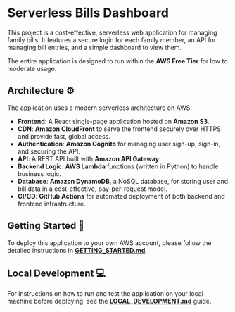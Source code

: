 # Serverless Bills Dashboard

This project is a cost-effective, serverless web application for managing family bills. It features a secure login for each family member, an API for managing bill entries, and a simple dashboard to view them.

The entire application is designed to run within the **AWS Free Tier** for low to moderate usage.

## Architecture ⚙️

The application uses a modern serverless architecture on AWS:

* **Frontend**: A React single-page application hosted on **Amazon S3**.
* **CDN**: **Amazon CloudFront** to serve the frontend securely over HTTPS and provide fast, global access.
* **Authentication**: **Amazon Cognito** for managing user sign-up, sign-in, and securing the API.
* **API**: A REST API built with **Amazon API Gateway**.
* **Backend Logic**: **AWS Lambda** functions (written in Python) to handle business logic.
* **Database**: **Amazon DynamoDB**, a NoSQL database, for storing user and bill data in a cost-effective, pay-per-request model.
* **CI/CD**: **GitHub Actions** for automated deployment of both backend and frontend infrastructure.

## Getting Started 🚀

To deploy this application to your own AWS account, please follow the detailed instructions in **[GETTING_STARTED.md](./GETTING_STARTED.md)**.

## Local Development 💻

For instructions on how to run and test the application on your local machine before deploying, see the **[LOCAL_DEVELOPMENT.md](./LOCAL_DEVELOPMENT.md)** guide.